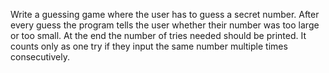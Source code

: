 Write a guessing game where the user has to guess a secret number. After every guess the program tells the user whether their number was too large or too small. 
At the end the number of tries needed should be printed. It counts only as one try if they input the same number multiple times consecutively.